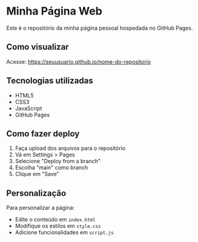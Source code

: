 # Minha Página Web

Este é o repositório da minha página pessoal hospedada no GitHub Pages.

## Como visualizar

Acesse: https://seuusuario.github.io/nome-do-repositorio

## Tecnologias utilizadas

- HTML5
- CSS3
- JavaScript
- GitHub Pages

## Como fazer deploy

1. Faça upload dos arquivos para o repositório
2. Vá em Settings > Pages
3. Selecione "Deploy from a branch"
4. Escolha "main" como branch
5. Clique em "Save"

## Personalização

Para personalizar a página:
- Edite o conteúdo em `index.html`
- Modifique os estilos em `style.css`
- Adicione funcionalidades em `script.js`
